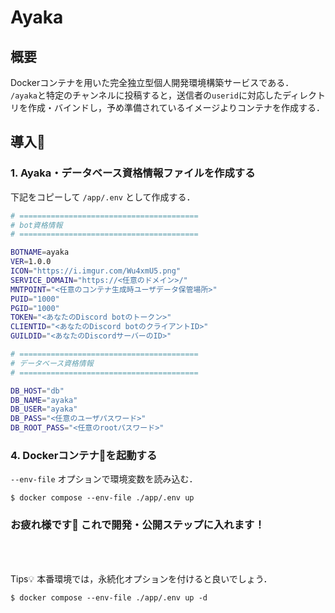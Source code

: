 # Ayaka

## 概要

Dockerコンテナを用いた完全独立型個人開発環境構築サービスである．  
`/ayaka`と特定のチャンネルに投稿すると，送信者の`userid`に対応したディレクトリを作成・バインドし，予め準備されているイメージよりコンテナを作成する．

## 導入🔧

### 1. Ayaka・データベース資格情報ファイルを作成する

下記をコピーして `/app/.env` として作成する．
```bash
# ========================================
# bot資格情報
# ========================================

BOTNAME=ayaka
VER=1.0.0
ICON="https://i.imgur.com/Wu4xmU5.png"
SERVICE_DOMAIN="https://<任意のドメイン>/"
MNTPOINT="<任意のコンテナ生成時ユーザデータ保管場所>"
PUID="1000"
PGID="1000"
TOKEN="<あなたのDiscord botのトークン>"
CLIENTID="<あなたのDiscord botのクライアントID>"
GUILDID="<あなたのDiscordサーバーのID>"

# ========================================
# データベース資格情報
# ========================================

DB_HOST="db"
DB_NAME="ayaka"
DB_USER="ayaka"
DB_PASS="<任意のユーザパスワード>"
DB_ROOT_PASS="<任意のrootパスワード>"

```

### 4. Dockerコンテナ🐋を起動する
`--env-file` オプションで環境変数を読み込む．
```
$ docker compose --env-file ./app/.env up
```

### お疲れ様です🎉 これで開発・公開ステップに入れます！
<br />
<br />

Tips💡 本番環境では，永続化オプションを付けると良いでしょう．
```
$ docker compose --env-file ./app/.env up -d
```